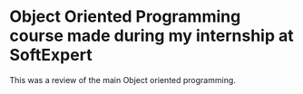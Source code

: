 # Object Oriented Programming course made during my internship at SoftExpert

This was a review of the main Object oriented programming.


